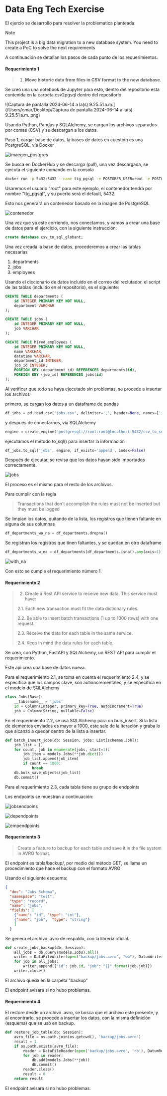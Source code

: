 # Data Eng Tech Exercise

El ejercio se desarrollo para resolver la problematica planteada:

> [!NOTE]
>
> This project is a big data migration to a new database system. You need to create a PoC to solve the next requirements

A continuación se detallan los pasos de cada punto de los requerimientos.

#### Requerimiento 1

> 1. **Move historic data from files in CSV format to the new database.** 

Se creó una una notebook de Jupyter para esto, dentro del repositorio esta contenida en la carpeta csv2pgsql dentro del repositorio

![Captura de pantalla 2024-06-14 a la(s) 9.25.51 a.m.](/Users/omar/Desktop/Captura de pantalla 2024-06-14 a la(s) 9.25.51 a.m..png)

Usando Python, Pandas y SQLAlchemy, se cargan los archivos separados por comas (CSV) y se descargan a los datos. 

Paso 1, cargar base de datos, la bases de datos en cuestión es una PostgreSQL, vía Docker



![imaegen_postgres](/Users/omar/Desktop/imaegen_postgres.png)

Se busca en DockerHub y se descarga (pull), una vez descargada, se ejecuta el siguiente comando en la consola

```bash
docker run -p 5432:5432 --name ttg_pgsql -e POSTGRES_USER=root -e POSTGRES_PASSWORD=root -d postgres
```

Usaremos el usuario "root" para este ejemplo, el contenedor tendrá por nombre "ttg_pgsql", y su puerto será el default, 5432.

Esto nos generará un contenedor basado en la imagen de PostgreSQL

![contenedor](/Users/omar/Desktop/contenedor.png)



Una vez que ya este corriendo, nos conectamos, y vamos a crear una base de datos para el ejercicio, con la siguiente instrucción:

```sql
create database csv_to_sql_globant;
```

Una vez creada la base de datos, procederemos a crear las tablas necesarias

1. departments
2. jobs
3. employees

Usando el diccionario de datos incluido en el correo del reclutador, el script de las tablas (incluido en el repositorio), es el siguiente:

```sql
CREATE TABLE departments (
    id INTEGER PRIMARY KEY NOT NULL,
    department VARCHAR
);

CREATE TABLE jobs (
    id INTEGER PRIMARY KEY NOT NULL,
    job VARCHAR
);

CREATE TABLE hired_employees (
    id INTEGER PRIMARY KEY NOT NULL,
    name VARCHAR,
    datetime VARCHAR,
    department_id INTEGER,
    job_id INTEGER,
    FOREIGN KEY (department_id) REFERENCES departments(id),
    FOREIGN KEY (job_id) REFERENCES jobs(id)
);
```

Al verificar que todo se haya ejecutado sin problemas, se procede a insertar los archivos

primero, se cargan los datos a un dataframe de pandas

```python
df_jobs = pd.read_csv('jobs.csv', delimiter=',', header=None, names=['id', 'job'])
```

y después de conectarnos, via SQLAlchemy

```python
engine = create_engine('postgresql://root:root@localhost:5432/csv_to_sql_globant')
```

ejecutamos el método to_sql() para insertar la información

```python
df_jobs.to_sql('jobs', engine, if_exists='append', index=False)
```

Después de ejecutar, se revisa que los datos hayan sido importados correctamente.

![jobs](/Users/omar/Desktop/jobs.png)

El proceso es el mismo para el resto de los archivos. 

Para cumplir con la regla 

> Transactions that don't accomplish the rules must not be inserted but they must be logged

Se limpian los datos, quitando de la lista, los registros que tienen faltante en alguna de sus columnas

```python
df_departments_wo_na = df_departments.dropna()
```

Se registran los registros que tinen faltantes, y se quedan en otro dataframe

```python
df_departments_w_na = df_departments[df_departments.isna().any(axis=1)]
```

![with_na](/Users/omar/Desktop/with_na.png)

Con esto se cumple el requerimiento número 1.



#### Requerimiento 2

> 2. Create a Rest API service to receive new data. This service must have: 
>
> 2.1. Each new transaction must fit the data dictionary rules. 
>
> 2.2. Be able to insert batch transactions (1 up to 1000 rows) with one request. 
>
> 2.3. Receive the data for each table in the same service. 
>
> 2.4. Keep in mind the data rules for each table. 

Se crea, con Python, FastAPI y SQLAlchemy, un REST API para cumplir el requerimiento.

Este api crea una base de datos nueva.

Para el requerimiento 2.1, se toma en cuenta el requerimiento 2.4, y se especifica que los campos clave, son autoincrementales, y se especifica en el modelo de SQLAlchemy

```python
class Jobs(Base):
    __tablename__ = 'jobs'
    id = Column(Integer, primary_key=True, autoincrement=True)
    job = Column(String, nullable=False)
```

En el requerimiento 2.2, se usa SQLAlchemy para un bulk_insert. Si la lista de elementos enviados es mayor a 1000, este sale de la iteración y graba lo que alcanzó a quedar dentro de la lista a insertar.

```python
def batch_insert_jobs(db: Session, jobs: List[schemas.Job]):
    job_list = []
    for count, job in enumerate(jobs, start=1):
        job_item = models.Jobs(**job.dict())
        job_list.append(job_item)
        if count == 1000:
            break
    db.bulk_save_objects(job_list)
    db.commit()
```

Para el requerimiento 2.3, cada tabla tiene su grupo de endpoints

Los endpoints se muestran a continuación:

![jobsendpoins](/Users/omar/Desktop/jobsendpoins.png)

![dependpoints](/Users/omar/Desktop/dependpoints.png)

![empendpoints](/Users/omar/Desktop/empendpoints.png)

#### Requerimiento 3

> Create a feature to backup for each table and save it in the file system in AVRO format. 

El endpoint es tabla/backup/, por medio del método GET, se llama un procedimiento que hace el backup con el formato AVRO

Usando el siguiente esquema:

```json
{
  "doc": "Jobs Schema",
  "namespace": "test",
  "type": "record",
  "name": "jobs",
  "fields": [
    {"name": "id", "type": "int"},
    {"name": "job",  "type": "string"}
    ]
  }
```

Se genera el archivo .avro de respaldo, con la librería oficial.

```python
def create_jobs_backup(db: Session):
    all_jobs = db.query(models.Jobs).all()
    writer = DataFileWriter(open("backup/jobs.avro", "wb"), DatumWriter(), job_schema)
    for job in all_jobs:
        writer.append({"id": job.id, "job": "{}".format(job.job)})
    writer.close()
```

El archivo queda en la carpeta "backup"

El endpoint avisará si no hubo problemas.



#### Requerimiento 4

El restore desde un archivo .avro, se busca que el archivo este presente, y al encontrarlo, se procede a insertar los datos, con la misma definición (esquema) que se usó en backup.

```python
def restore_job_table(db: Session):
    avro_file = os.path.join(os.getcwd(), 'backup/jobs.avro')
    result = 1
    if os.path.exists(avro_file):
        reader = DataFileReader(open('backup/jobs.avro', 'rb'), DatumReader())
        for job in reader:
            db.add(models.Jobs(**job))
            db.commit()
        reader.close()
        result = 0
    return result
```

El endpoint avisará si no hubo problemas.
